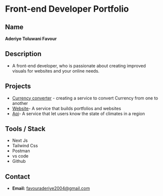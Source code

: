 # Front-end Developer Portfolio 
 ## Name
**Aderiye Toluwani Favour**

## Description
- A front-end developer, who is passionate about creating improved visuals for websites and your online needs.


## Projects
- [Currency converter](https://github.com/Risky750/currencyconverter) - creating a service to convert Currency from one to another
- [Website](https://github.com/Risky750/CraftmyWeb)-  A service that builds portfolios and websites
- [Api](https://github.com/Risky750/weather-forcast)- A service that let users know the state of climates in a region

## Tools / Stack
- Next Js
- Tailwind Css
- Postman
- vs code
- Github

## Contact
- **Email:** favouraderiye2004@gmail.com

